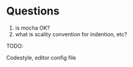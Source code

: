 
# Questions

1. is mocha OK?
1. what is scality convention for indention, etc?

TODO: 

Codestyle, editor config file